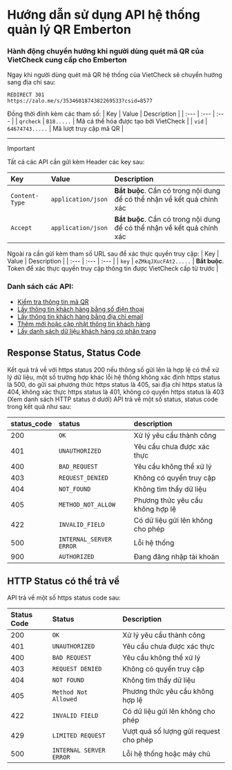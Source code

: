 # Hướng dẫn sử dụng API hệ thống quản lý QR Emberton

### Hành động chuyển hướng khi người dùng quét mã QR của VietCheck cung cấp cho Emberton
Ngay khi người dùng quét mã QR hệ thống của VietCheck sẽ chuyển hướng sang địa chỉ sau:
 ```http
REDIRECT 301
https://zalo.me/s/3534601874382269533?csid=8577
```
Đồng thời đính kèm các tham số:
| Key | Value | Description |
| :--- | :--- | :--- |
| `qrcheck` | `B18.....` | Mã cá thể hóa được tạo bởi VietCheck |
| `vid` | `64674743.....` | Mã lượt truy cập mã QR  |

---

> [!IMPORTANT]
> Tất cả các API cần gửi kèm Header các key sau:

| Key | Value | Description |
| :--- | :--- | :--- |
| `Content-Type` | `application/json` | **Bắt buộc**. Cần có trong nội dung để có thể nhận về kết quả chính xác |
| `Accept` | `application/json` | **Bắt buộc**. Cần có trong nội dung để có thể nhận về kết quả chính xác |

Ngoài ra cần gửi kèm tham số URL sau để xác thực quyền truy cập:
| Key | Value | Description |
| :--- | :--- | :--- |
| `key` | `eZMkqJXucFAt2.....` | **Bắt buộc**. Token để xác thực quyền truy cập thông tin được VietCheck cấp từ trước |

### Danh sách các API:

- [Kiểm tra thông tin mã QR](check_code.md)
- [Lấy thông tin khách hàng bằng số điện thoại](customer_detail_phone.md)
- [Lấy thông tin khách hàng bằng địa chỉ email](customer_detail_email.md)
- [Thêm mới hoặc cập nhật thông tin khách hàng](customer_add_update.md)
- [Lấy danh sách dữ liệu khách hàng có phân trang](customer_list.md)

## Response Status, Status Code
Kết quả trả về với https status 200 nếu thông số gửi lên là hợp lệ có thể xử lý dữ liệu, một số trường hợp khác lỗi hệ thống không xác định https status là 500, do gửi sai phương thức https status là 405, sai địa chỉ https status là 404, không xác thực https status là 401, không có quyền https status là 403 (Xem danh sách HTTP status ở dưới)
API trả về một số status, status code trong kết quả như sau:

| status_code | status | description
| :--- | :--- | :--- | 
| 200 | `OK` | Xử lý yêu cầu thành công |
| 401 | `UNAUTHORIZED` | Yêu cầu chưa được xác thực |
| 400 | `BAD_REQUEST` | Yêu cầu không thể xử lý |
| 403 | `REQUEST_DENIED` | Không có quyền truy cập |
| 404 | `NOT_FOUND` | Không tìm thấy dữ liệu |
| 405 | `METHOD_NOT_ALLOW` | Phương thức yêu cầu không hợp lệ |
| 422 | `INVALID_FIELD` | Có dữ liệu gửi lên không cho phép |
| 500 | `INTERNAL_SERVER ERROR` | Lỗi hệ thống |
| 900 | `AUTHORIZED` | Đang đăng nhập tài khoản |

## HTTP Status có thể trả về

API trả về một số https status code sau:

| Status Code | Status | Description
| :--- | :--- | :--- | 
| 200 | `OK` | Xử lý yêu cầu thành công |
| 401 | `UNAUTHORIZED` | Yêu cầu chưa được xác thực |
| 400 | `BAD REQUEST` | Yêu cầu không thể xử lý |
| 403 | `REQUEST DENIED` | Không có quyền truy cập |
| 404 | `NOT FOUND` | Không tìm thấy dữ liệu |
| 405 | `Method Not Allowed` | Phương thức yêu cầu không hợp lệ |
| 422 | `INVALID FIELD` | Có dữ liệu gửi lên không cho phép |
| 429 | `LIMITED REQUEST` | Vượt quá số lượng gửi request cho phép |
| 500 | `INTERNAL SERVER ERROR` | Lỗi hệ thống hoặc máy chủ |
